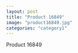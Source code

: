 ```yaml
---
layout: post
title: "Product 16849"
image: "product16849.jpg"
categories: "category1"
---
```

Product 16849

